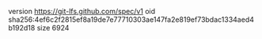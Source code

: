 version https://git-lfs.github.com/spec/v1
oid sha256:4ef6c2f2815ef8a19de7e77710303ae147fa2e819ef73bdac1334aed4b192d18
size 6924
